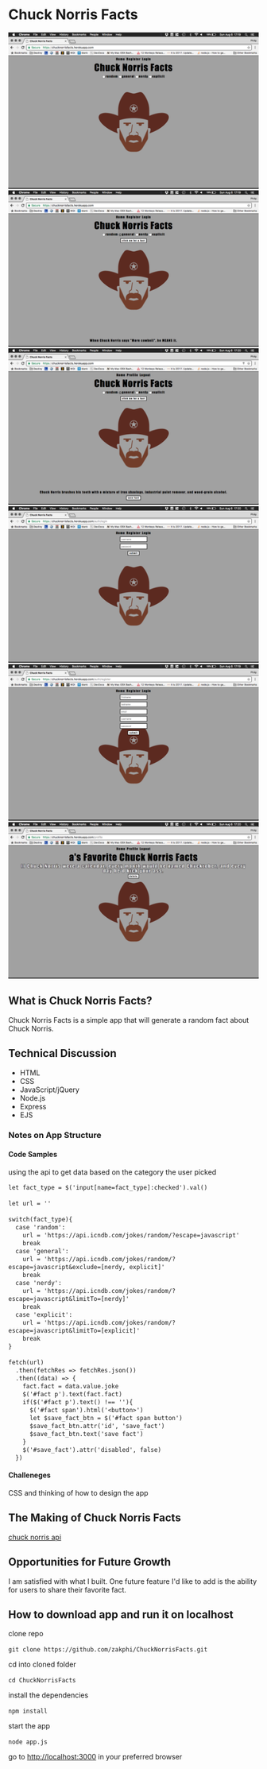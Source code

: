 # Chuck Norris Facts

![homescreen](assets/homescreen.png)
![homescreen with fact](assets/homescreen_with_fact.png)
![homescreen with fact while user logged in](assets/homescreen_with_fact_while_user_logged_in.png)
![login](assets/login.png)
![register](assets/register.png)
![user profile](assets/user_profile.png)

## What is Chuck Norris Facts?

Chuck Norris Facts is a simple app that will generate a random fact about Chuck Norris.

## Technical Discussion

* HTML
* CSS
* JavaScript/jQuery
* Node.js
* Express
* EJS

### Notes on App Structure

#### Code Samples

using the api to get data based on the category the user picked

```
let fact_type = $('input[name=fact_type]:checked').val()

let url = ''

switch(fact_type){
  case 'random':
    url = 'https://api.icndb.com/jokes/random/?escape=javascript'
    break
  case 'general':
    url = 'https://api.icndb.com/jokes/random/?escape=javascript&exclude=[nerdy, explicit]'
    break
  case 'nerdy':
    url = 'https://api.icndb.com/jokes/random/?escape=javascript&limitTo=[nerdy]'
    break
  case 'explicit':
    url = 'https://api.icndb.com/jokes/random/?escape=javascript&limitTo=[explicit]'
    break
}

fetch(url)
  .then(fetchRes => fetchRes.json())
  .then((data) => {
    fact.fact = data.value.joke
    $('#fact p').text(fact.fact)
    if($('#fact p').text() !== ''){
      $('#fact span').html('<button>')
      let $save_fact_btn = $('#fact span button')
      $save_fact_btn.attr('id', 'save_fact')
      $save_fact_btn.text('save fact')
    }
    $('#save_fact').attr('disabled', false)
  })
```
#### Challeneges
CSS and thinking of how to design the app

## The Making of Chuck Norris Facts
[chuck norris api](http://www.icndb.com/api/)

## Opportunities for Future Growth

I am satisfied with what I built. One future feature I'd like to add is the ability for users to share their favorite fact.

## How to download app and run it on localhost
clone repo

`git clone https://github.com/zakphi/ChuckNorrisFacts.git`

cd into cloned folder

`cd ChuckNorrisFacts`

install the dependencies

`npm install`

start the app

`node app.js`

go to [http://localhost:3000](http://localhost:3000) in your preferred browser